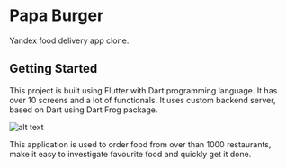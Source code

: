 # Papa Burger

Yandex food delivery app clone.

## Getting Started

This project is built using Flutter with Dart programming language. It has over
10 screens and a lot of functionals. It uses custom backend server, based on Dart
using Dart Frog package.

![alt text](https://i.postimg.cc/JnDCG5Q6/Papa-Burger-food-delivery-app-Preview.png)

This application is used to order food from over than 1000 restaurants, make it
easy to investigate favourite food and quickly get it done.
